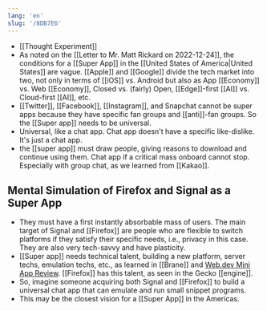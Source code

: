 ```yaml
---
lang: 'en'
slug: '/8DB7E6'
---
```


- [[Thought Experiment]]
- As noted on the [[Letter to Mr. Matt Rickard on 2022-12-24]], the conditions for a [[Super App]] in the [[United States of America|United States]] are vague. [[Apple]] and [[Google]] divide the tech market into two, not only in terms of [[iOS]] vs. Android but also as App [[Economy]] vs. Web [[Economy]], Closed vs. (fairly) Open, [[Edge]]-first [[AI]] vs. Cloud-first [[AI]], etc.
- [[Twitter]], [[Facebook]], [[Instagram]], and Snapchat cannot be super apps because they have specific fan groups and [[anti]]-fan groups. So the [[Super app]] needs to be universal.
- Universal, like a chat app. Chat app doesn't have a specific like-dislike. It's just a chat app.
- the [[super app]] must draw people, giving reasons to download and continue using them. Chat app if a critical mass onboard cannot stop. Especially with group chat, as we learned from [[Kakao]].

## Mental Simulation of Firefox and Signal as a Super App

- They must have a first instantly absorbable mass of users. The main target of Signal and [[Firefox]] are people who are flexible to switch platforms if they satisfy their specific needs, i.e., privacy in this case. They are also very tech-savvy and have plasticity.
- [[Super app]] needs technical talent, building a new platform, server techs, emulation techs, etc., as learned in [[Brane]] and [Web.dev Mini App Review](https://web.dev/mini-apps/). [[Firefox]] has this talent, as seen in the Gecko [[engine]].
- So, imagine someone acquiring both Signal and [[Firefox]] to build a universal chat app that can emulate and run small snippet programs.
- This may be the closest vision for a [[Super App]] in the Americas.
